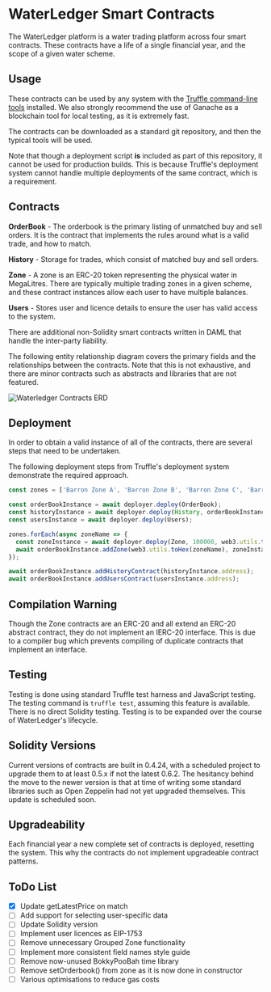 # WaterLedger Smart Contracts
The WaterLedger platform is a water trading platform across four smart contracts. These contracts have a life of a single financial year, and the scope of a given water scheme.

## Usage

These contracts can be used by any system with the [Truffle command-line tools](https://www.trufflesuite.com/) installed. We also strongly recommend the use of Ganache as a blockchain tool for local testing, as it is extremely fast.

The contracts can be downloaded as a standard git repository, and then the typical tools will be used.

Note that though a deployment script **is** included as part of this repository, it cannot be used for production builds. This is because Truffle's deployment system cannot handle multiple deployments of the same contract, which is a requirement.

## Contracts

**OrderBook** - The orderbook is the primary listing of unmatched buy and sell orders. It is the contract that implements the rules around what is a valid trade, and how to match.

**History** - Storage for trades, which consist of matched buy and sell orders.

**Zone** - A zone is an ERC-20 token representing the physical water in MegaLitres. There are typically multiple trading zones in a given scheme, and these contract instances allow each user to have multiple balances.

**Users** - Stores user and licence details to ensure the user has valid access to the system.

There are additional non-Solidity smart contracts written in DAML that handle the inter-party liability.

The following entity relationship diagram covers the primary fields and the relationships between the contracts. Note that this is not exhaustive, and there are minor contracts such as abstracts and libraries that are not featured.

![Waterledger Contracts ERD](https://waterledger-wp.sgp1.digitaloceanspaces.com/waterledger-erd.png)

## Deployment

In order to obtain a valid instance of all of the contracts, there are several steps that need to be undertaken.

The following deployment steps from Truffle's deployment system demonstrate the required approach.

```javascript
const zones = ['Barron Zone A', 'Barron Zone B', 'Barron Zone C', 'Barron Zone D', 'Barron Zone E'];

const orderBookInstance = await deployer.deploy(OrderBook);
const historyInstance = await deployer.deploy(History, orderBookInstance.address);
const usersInstance = await deployer.deploy(Users);

zones.forEach(async zoneName => {
  const zoneInstance = await deployer.deploy(Zone, 100000, web3.utils.toHex(zoneName), orderBookInstance.address);
  await orderBookInstance.addZone(web3.utils.toHex(zoneName), zoneInstance.address);
});

await orderBookInstance.addHistoryContract(historyInstance.address);
await orderBookInstance.addUsersContract(usersInstance.address);
```

## Compilation Warning

Though the Zone contracts are an ERC-20 and all extend an ERC-20 abstract contract, they do not implement an IERC-20 interface. This is due to a compiler bug which prevents compiling of duplicate contracts that implement an interface.

## Testing

Testing is done using standard Truffle test harness and JavaScript testing. The testing command is `truffle test`, assuming this feature is available. There is no direct Solidity testing. Testing is to be expanded over the course of WaterLedger's lifecycle.

## Solidity Versions

Current versions of contracts are built in 0.4.24, with a scheduled project to upgrade them to at least 0.5.x if not the latest 0.6.2. The hesitancy behind the move to the newer version is that at time of writing some standard libraries such as Open Zeppelin had not yet upgraded themselves. This update is scheduled soon.

## Upgradeability
Each financial year a new complete set of contracts is deployed, resetting the system. This why the contracts do not implement upgradeable contract patterns.

## ToDo List
- [x] Update getLatestPrice on match
- [ ] Add support for selecting user-specific data
- [ ] Update Solidity version
- [ ] Implement user licences as EIP-1753
- [ ] Remove unnecessary Grouped Zone functionality
- [ ] Implement more consistent field names style guide
- [ ] Remove now-unused BokkyPooBah time library
- [ ] Remove setOrderbook() from zone as it is now done in constructor
- [ ] Various optimisations to reduce gas costs
